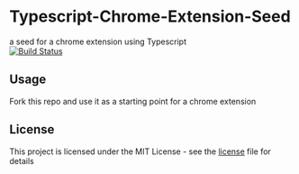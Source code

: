 # Typescript-Chrome-Extension-Seed
a seed for a chrome extension using Typescript
<br>
[![Build Status](https://travis-ci.com/albertpatterson/typescript-chrome-extension-seed.svg?branch=master)](https://travis-ci.com/albertpatterson/typescript-chrome-extension-seed)

## Usage
Fork this repo and use it as a starting point for a chrome extension

## License
This project is licensed under the MIT License - see the [license](LICENSE) file for details
